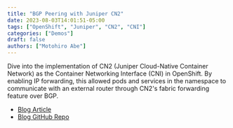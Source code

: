 ```yaml
---
title: "BGP Peering with Juniper CN2"
date: 2023-08-03T14:01:51-05:00
tags: ["OpenShift", "Juniper", "CN2", "CNI"]
categories: ["Demos"]
draft: false
authors: ["Motohiro Abe"]
---
```


Dive into the implementation of CN2 (Juniper Cloud-Native Container Network) as the Container Networking Interface (CNI) in OpenShift. 
By enabling IP forwarding, this allowed pods and services in the namespace to communicate with an external router through CN2's fabric forwarding feature over BGP. 

- [Blog Article](https://cloudcult.dev/bgp-peering-with-juniper-cn2/)
- [Blog GitHub Repo](https://github.com/mabehiro/cn2-bgp-ipfabric-test)
